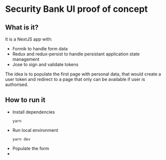# Security Bank UI proof of concept

## What is it?

It is a NextJS app with:

- Formik to handle form data
- Redux and redux-persist to handle persistant application state management
- Jose to sign and validate tokens

The idea is to populate the first page with personal data, that would create a user token and redirect to a page that only can be available if user is authorised.

## How to run it

- Install dependencies
  ```
  yarn
  ```
- Run local environment
  ```
  yarn dev
  ```
- Populate the form
-
